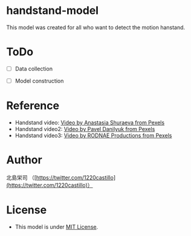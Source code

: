 # handstand-model
This model was created for all who want to detect the motion hanstand.


# ToDo
- [ ] Data collection
- [ ] Model construction


# Reference
- Handstand video: [Video by Anastasia Shuraeva from Pexels](https://www.pexels.com/video/woman-doing-a-handstand-4943921/)
- Handstand video2: [Video by Pavel Danilyuk from Pexels](https://www.pexels.com/video/a-man-doing-a-handstand-8859854/)
- Handstand video3: [Video by RODNAE Productions from Pexels](https://www.pexels.com/video/a-woman-doing-a-handstand-against-a-wall-8401386/)

# Author
北島栄司 （[https://twitter.com/1220castillo](https://twitter.com/1220castillo)）


# License
- This model is under [MIT License](https://github.com/ai-coach-eiji/handstand-model/blob/main/LICENSE).
